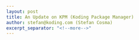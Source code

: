 ```yaml
---
layout: post
title: An Update on KPM (Koding Package Manager)
author: stefan@koding.com (Stefan Cosma)
excerpt_separator: "<!--more-->"
---
```


